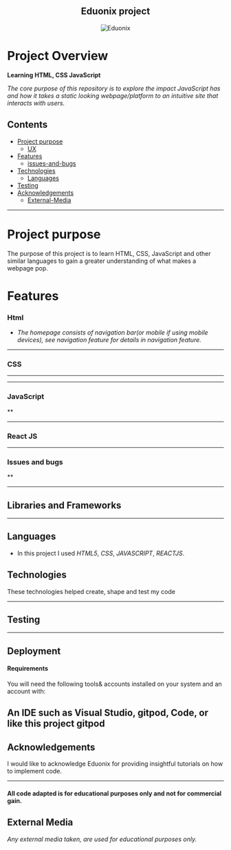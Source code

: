 
<h2 align="center">Eduonix project</h2>
<div align="center">
<img src="https://media-exp1.licdn.com/dms/image/C511BAQE1NaQLmyGLlw/company-background_10000/0/1560411660501?e=2159024400&v=beta&t=yyNQ2oYO6tW692RblEBJpvhh4G3HUvmn-4ezLMR-WLM" target="_blank" rel="noopener" alt="Eduonix">
</div>

# Project Overview

__Learning HTML, CSS JavaScript__

*The core purpose of this repository is to explore the impact JavaScript has and how it takes a static looking webpage/platform to an intuitive site that interacts with users.*

## Contents
* [Project purpose](#Project-Purpose)
     * [UX](#UX)
* [Features](#Features)
     * [issues-and-bugs](#issues-and-bugs)
* [Technologies](#Technologies)
     * [Languages](#Languages)
* [Testing](#Testing)
* [Acknowledgements](#Acknowledgements)
     * [External-Media](#External-Media)

-------------

# Project purpose

The purpose of this project is to learn HTML, CSS, JavaScript and other similar languages to gain a greater understanding of what makes a webpage pop.


# Features


### Html

* *The homepage consists of navigation bar(or mobile if using mobile devices), see navigation feature for details in navigation feature.*
   
-------

### CSS

* **

--------

### JavaScript
**

---------

### React JS

   
---------

### Issues and bugs
** 

-------

## Libraries and Frameworks 


---------

## Languages

  - In this project I used *HTML5*, *CSS*, *JAVASCRIPT*, *REACTJS*.
   

## Technologies

These technologies helped create, shape and test my code

-------

## Testing

------
  

## Deployment

#### Requirements 
You will need the following tools& accounts installed on your system and an account with:

An IDE such as Visual Studio, gitpod, Code, or like this project gitpod
------

## Acknowledgements

I would like to acknowledge Eduonix for providing insightful tutorials on how to implement code.

-----
  
 #### All code adapted is for educational purposes only and not for commercial gain.

## External Media 
*Any external media taken, are used for educational purposes only.*
